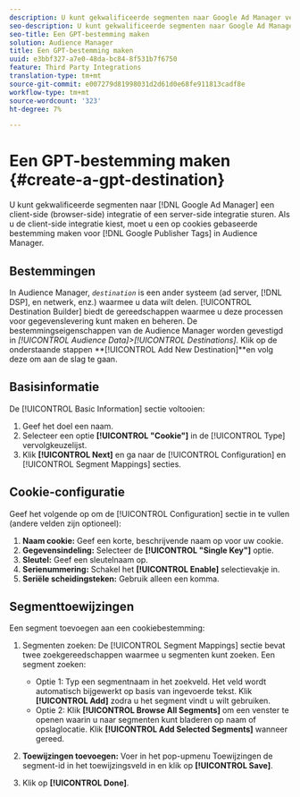 ```yaml
---
description: U kunt gekwalificeerde segmenten naar Google Ad Manager verzenden via integratie op de client (browser) of via integratie op de server. Als u kiest voor integratie op de client, moet u een op cookies gebaseerde bestemming maken voor Google Publisher-tags in Audience Manager.
seo-description: U kunt gekwalificeerde segmenten naar Google Ad Manager verzenden via integratie op de client (browser) of via integratie op de server. Als u kiest voor integratie op de client, moet u een op cookies gebaseerde bestemming maken voor Google Publisher-tags in Audience Manager.
seo-title: Een GPT-bestemming maken
solution: Audience Manager
title: Een GPT-bestemming maken
uuid: e3bbf327-a7e0-48da-bc84-8f531b7f6750
feature: Third Party Integrations
translation-type: tm+mt
source-git-commit: e007279d81998031d2d61d0e68fe911813cadf8e
workflow-type: tm+mt
source-wordcount: '323'
ht-degree: 7%

---
```



# Een GPT-bestemming maken {#create-a-gpt-destination}

U kunt gekwalificeerde segmenten naar [!DNL Google Ad Manager] een client-side (browser-side) integratie of een server-side integratie sturen. Als u de client-side integratie kiest, moet u een op cookies gebaseerde bestemming maken voor [!DNL Google Publisher Tags] in Audience Manager.

## Bestemmingen 

In Audience Manager, *`destination`* is een ander systeem (ad server, [!DNL DSP], en netwerk, enz.) waarmee u data wilt delen. [!UICONTROL Destination Builder] biedt de gereedschappen waarmee u deze processen voor gegevenslevering kunt maken en beheren. De bestemmingseigenschappen van de Audience Manager worden gevestigd in *[!UICONTROL Audience Data]>[!UICONTROL Destinations]*. Klik op de onderstaande stappen **[!UICONTROL Add New Destination]**en volg deze om aan de slag te gaan.

## Basisinformatie

De [!UICONTROL Basic Information] sectie voltooien:

1. Geef het doel een naam.
1. Selecteer een optie **[!UICONTROL "Cookie"]** in de [!UICONTROL Type] vervolgkeuzelijst.
1. Klik **[!UICONTROL Next]** en ga naar de [!UICONTROL Configuration] en [!UICONTROL Segment Mappings] secties.

## Cookie-configuratie

Geef het volgende op om de [!UICONTROL Configuration] sectie in te vullen (andere velden zijn optioneel):

1. **Naam cookie:** Geef een korte, beschrijvende naam op voor uw cookie.
1. **Gegevensindeling:** Selecteer de **[!UICONTROL "Single Key"]** optie.
1. **Sleutel:** Geef een sleutelnaam op.
1. **Serienummering:** Schakel het **[!UICONTROL Enable]** selectievakje in.
1. **Seriële scheidingsteken:** Gebruik alleen een komma.

## Segmenttoewijzingen

Een segment toevoegen aan een cookiebestemming:

1. Segmenten zoeken: De [!UICONTROL Segment Mappings] sectie bevat twee zoekgereedschappen waarmee u segmenten kunt zoeken. Een segment zoeken:

   * Optie 1: Typ een segmentnaam in het zoekveld. Het veld wordt automatisch bijgewerkt op basis van ingevoerde tekst. Klik **[!UICONTROL Add]** zodra u het segment vindt u wilt gebruiken.
   * Optie 2: Klik **[!UICONTROL Browse All Segments]** om een venster te openen waarin u naar segmenten kunt bladeren op naam of opslaglocatie. Klik **[!UICONTROL Add Selected Segments]** wanneer gereed.

1. **Toewijzingen toevoegen:** Voer in het pop-upmenu Toewijzingen de segment-id in het toewijzingsveld in en klik op **[!UICONTROL Save]**.

1. Klik op **[!UICONTROL Done]**.